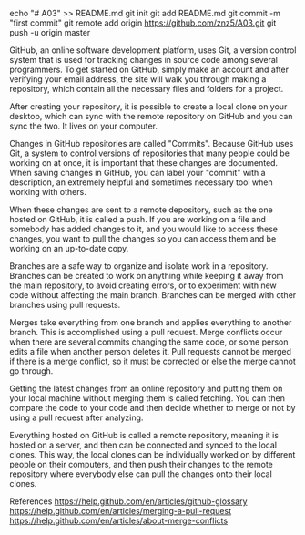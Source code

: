 echo "# A03" >> README.md
git init
git add README.md
git commit -m "first commit"
git remote add origin https://github.com/znz5/A03.git
git push -u origin master

GitHub, an online software development platform, uses Git, a version control system that is used for tracking changes in source code among several programmers. To get started on GitHub, simply make an account and after verifying your email address, the site will walk you through making a repository, which contain all the necessary files and folders for a project. 

After creating your repository, it is possible to create a local clone on your desktop, which can sync with the remote repository on GitHub and you can sync the two. It lives on your computer. 

Changes in GitHub repositories are called "Commits". Because GitHub uses Git, a system to control versions of repositories that many people could be working on at once, it is important that these changes are documented. When saving changes in GitHub, you can label your "commit" with a description, an extremely helpful and sometimes necessary tool when working with others.

When these changes are sent to a remote depository, such as the one hosted on GitHub, it is called a push. If you are working on a file and somebody has added changes to it, and you would like to access these changes, you want to pull the changes so you can access them and be working on an up-to-date copy. 

Branches are a safe way to organize and isolate work in a repository. Branches can be created to work on anything while keeping it away from the main repository, to avoid creating errors, or to experiment with new code without affecting the main branch. Branches can be merged with other branches using pull requests. 

Merges take everything from one branch and applies everything to another branch. This is accomplished using a pull request. Merge conflicts occur when there are several commits changing the same code, or some person edits a file when another person deletes it. Pull requests cannot be merged if there is a merge conflict, so it must be corrected or else the merge cannot go through. 

Getting the latest changes from an online repository and putting them on your local machine without merging them is called fetching. You can then compare the code to your code and then decide whether to merge or not by using a pull request after analyzing. 

Everything hosted on GitHub is called a remote repository, meaning it is hosted on a server, and then can be connected and synced to the local clones. This way, the local clones can be individually worked on by different people on their computers, and then push their changes to the remote repository where everybody else can pull the changes onto their local clones. 

References 
https://help.github.com/en/articles/github-glossary
https://help.github.com/en/articles/merging-a-pull-request
https://help.github.com/en/articles/about-merge-conflicts

